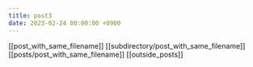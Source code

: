 ```yaml
---
title: post3
date: 2023-02-24 00:00:00 +0900
---
```

[[post_with_same_filename]]
[[subdirectory/post_with_same_filename]]
[[posts/post_with_same_filename]]
[[outside_posts]]
